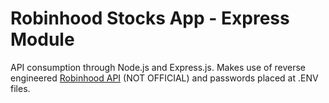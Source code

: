 # Robinhood Stocks App - Express Module

API consumption through Node.js and Express.js. Makes use of reverse engineered [Robinhood API](https://urbanoalvarez.es/robinhood-node/) (NOT OFFICIAL) and passwords placed at .ENV files.
